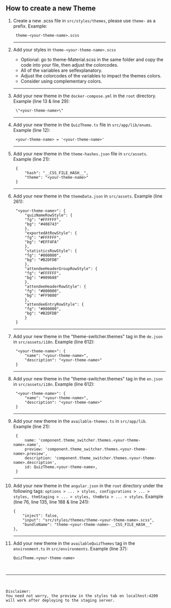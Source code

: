 ## How to create a new Theme 

1. Create a new .scss file in `src/styles/themes`, please use `theme-` as a prefix. Example:  

        theme-<your-theme-name>.scss
    - - - 

2. Add your styles in `theme-<your-theme-name>.scss`
    - Optional: go to theme-Material.scss in the same folder and copy the code into your file, then adjust the colorcodes.
    - All of the variables are selfexplanatory.
    - Adjust the colorcodes of the variables to impact the themes colors.
    - Consider using complementary colors.
    - - - 

3. Add your new theme in the `docker-compose.yml` in the `root` directory. Example (line 13 & line 29):  

        \"<your-theme-name>\"
    - - - 

4. Add your new theme in the `QuizTheme.ts` file in `src/app/lib/enums`. Example (line 12):  

        <your-theme-name> = '<your-theme-name>'
    - - - 

5. Add your new theme in the `theme-hashes.json` file in `src/assets`. Example (line 21):  

        {
            "hash": "__CSS_FILE_HASH__",
            "theme": "<your-theme-name>"
        }
    - - - 

6. Add your new theme in the `themeData.json` in `src/assets`. Example (line 261):  

        "<your-theme-name>": {
            "quizNameRowStyle": {
            "fg": "#FFFFFF",
            "bg": "#408743"
            },
            "exportedAtRowStyle": {
            "fg": "#FFFFFF",
            "bg": "#EFF4FA"
            },
            "statisticsRowStyle": {
            "fg": "#000000",
            "bg": "#B2DFDB"
            },
            "attendeeHeaderGroupRowStyle": {
            "fg": "#FFFFFF",
            "bg": "#009688"
            },
            "attendeeHeaderRowStyle": {
            "fg": "#000000",
            "bg": "#FF9800"
            },
            "attendeeEntryRowStyle": {
            "fg": "#000000",
            "bg": "#B2DFDB"
            }
        }
    - - - 

7. Add your new theme in the "theme-switcher.themes" tag in the `de.json` in `src/assets/i18n`. Example (line 612):  

        "<your-theme-name>": {
            "name": "<your-theme-name>",
            "description": "<your-theme-name>"
        }
    - - - 

8. Add your new theme in the "theme-switcher.themes" tag in the `en.json` in `src/assets/i18n`. Example (line 612):   

        "<your-theme-name>": {
            "name": "<your-theme-name>",
            "description": "<your-theme-name>"
        }
    - - - 

9. Add your new theme in the `available-themes.ts` in `src/app/lib`. Example (line 21):  

        {
            name: 'component.theme_switcher.themes.<your-theme-name>.name',
            preview: 'component.theme_switcher.themes.<your-theme-name>.preview',
            description: 'component.theme_switcher.themes.<your-theme-name>.description',
            id: QuizTheme.<your-theme-name>,
        }
    - - - 

10. Add your new theme in the `angular.json` in the `root` directory under the following tags: `options > ... > styles, configurations > ... > styles, thmStaging > ... > styles, thmBeta > ... > styles`. Example (line 76, line 135, line 188 & line 241):  

        {
            "inject": false,
            "input": "src/styles/themes/theme-<your-theme-name>.scss",
            "bundleName": "theme-<your-theme-name>-__CSS_FILE_HASH__"
        },
    - - - 

11. Add your new theme in the `availableQuizThemes` tag in the `environment.ts` in  `src/environments`. Example (line 37):  

        QuizTheme.<your-theme-name>  

<br>

- - - 
    
<br>

    Disclaimer:  
    You need not worry, the preview in the styles tab on localhost:4200 will work after deploying to the staging server.
 